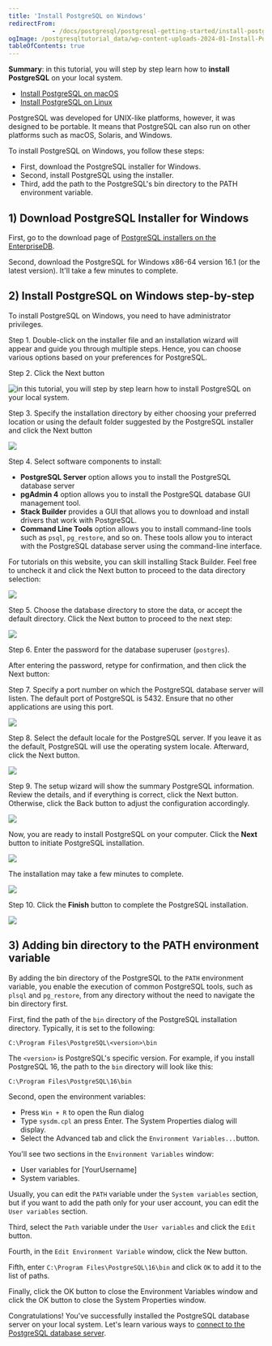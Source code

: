```yaml
---
title: 'Install PostgreSQL on Windows'
redirectFrom: 
            - /docs/postgresql/postgresql-getting-started/install-postgresql/
ogImage: /postgresqltutorial_data/wp-content-uploads-2024-01-Install-PostgreSQL-Windows-Step-1.png
tableOfContents: true
---
```


**Summary**: in this tutorial, you will step by step learn how to **install PostgreSQL** on your local system.

- [Install PostgreSQL on macOS](/docs/postgresql/postgresql-getting-started/install-postgresql-macos)
- [Install PostgreSQL on Linux](https://www.postgresqltutorial.com/postgresql-getting-started/install-postgresql-linux/)

PostgreSQL was developed for UNIX-like platforms, however, it was designed to be portable. It means that PostgreSQL can also run on other platforms such as macOS, Solaris, and Windows.

To install PostgreSQL on Windows, you follow these steps:

- First, download the PostgreSQL installer for Windows.
- Second, install PostgreSQL using the installer.
- Third, add the path to the PostgreSQL's bin directory to the PATH environment variable.

## 1) Download PostgreSQL Installer for Windows

First, go to the download page of [PostgreSQL installers on the EnterpriseDB](https://www.enterprisedb.com/downloads/postgres-postgresql-downloads).

Second, download the PostgreSQL for Windows x86-64 version 16.1 (or the latest version). It'll take a few minutes to complete.

## 2) Install PostgreSQL on Windows step-by-step

To install PostgreSQL on Windows, you need to have administrator privileges.

Step 1. Double-click on the installer file and an installation wizard will appear and guide you through multiple steps. Hence, you can choose various options based on your preferences for PostgreSQL.

Step 2. Click the Next button

![in this tutorial, you will step by step learn how to install PostgreSQL on your local system.](/postgresqltutorial_data/wp-content-uploads-2024-01-Install-PostgreSQL-Windows-Step-1.png)

Step 3. Specify the installation directory by either choosing your preferred location or using the default folder suggested by the PostgreSQL installer and click the Next button

![](/postgresqltutorial_data/wp-content-uploads-2024-01-Install-PostgreSQL-Windows-Step-2.png)

Step 4. Select software components to install:

- **PostgreSQL Server** option allows you to install the PostgreSQL database server
- **pgAdmin 4** option allows you to install the PostgreSQL database GUI management tool.
- **Stack Builder** provides a GUI that allows you to download and install drivers that work with PostgreSQL.
- **Command Line Tools** option allows you to install command-line tools such as `psql`, `pg_restore`, and so on. These tools allow you to interact with the PostgreSQL database server using the command-line interface.

For tutorials on this website, you can skill installing Stack Builder. Feel free to uncheck it and click the Next button to proceed to the data directory selection:

![](/postgresqltutorial_data/wp-content-uploads-2024-01-Install-PostgreSQL-Windows-Step-3.png)

Step 5. Choose the database directory to store the data, or accept the default directory. Click the Next button to proceed to the next step:

![](/postgresqltutorial_data/wp-content-uploads-2024-01-Install-PostgreSQL-Windows-Step-4.png)

Step 6. Enter the password for the database superuser (`postgres`).

After entering the password, retype for confirmation, and then click the Next button:

Step 7. Specify a port number on which the PostgreSQL database server will listen. The default port of PostgreSQL is 5432. Ensure that no other applications are using this port.

![](/postgresqltutorial_data/wp-content-uploads-2024-01-Install-PostgreSQL-Windows-Step-6.png)

Step 8. Select the default locale for the PostgreSQL server. If you leave it as the default, PostgreSQL will use the operating system locale. Afterward, click the Next button.

![](/postgresqltutorial_data/wp-content-uploads-2024-01-Install-PostgreSQL-Windows-Step-7.png)

Step 9. The setup wizard will show the summary PostgreSQL information. Review the details, and if everything is correct, click the Next button. Otherwise, click the Back button to adjust the configuration accordingly.

![](/postgresqltutorial_data/wp-content-uploads-2024-01-Install-PostgreSQL-Windows-Step-8.png)

Now, you are ready to install PostgreSQL on your computer. Click the **Next** button to initiate PostgreSQL installation.

![](/postgresqltutorial_data/wp-content-uploads-2024-01-Install-PostgreSQL-Windows-Step-9.png)

The installation may take a few minutes to complete.

![](/postgresqltutorial_data/wp-content-uploads-2024-01-Install-PostgreSQL-Windows-Step-9-1.png)

Step 10. Click the **Finish** button to complete the PostgreSQL installation.

![](/postgresqltutorial_data/wp-content-uploads-2024-01-Install-PostgreSQL-Windows-Step-10.png)

## 3) Adding bin directory to the PATH environment variable

By adding the bin directory of the PostgreSQL to the `PATH` environment variable, you enable the execution of common PostgreSQL tools, such as `plsql` and `pg_restore`, from any directory without the need to navigate the bin directory first.

First, find the path of the `bin` directory of the PostgreSQL installation directory. Typically, it is set to the following:

```
C:\Program Files\PostgreSQL\<version>\bin
```

The `<version>` is PostgreSQL's specific version. For example, if you install PostgreSQL 16, the path to the `bin` directory will look like this:

```
C:\Program Files\PostgreSQL\16\bin
```

Second, open the environment variables:

- Press `Win + R` to open the Run dialog
- Type `sysdm.cpl` an press Enter. The System Properties dialog will display.
- Select the Advanced tab and click the `Environment Variables...`button.

You'll see two sections in the `Environment Variables` window:

- User variables for \[YourUsername]
- System variables.

Usually, you can edit the `PATH` variable under the `System variables` section, but if you want to add the path only for your user account, you can edit the `User variables` section.

Third, select the `Path` variable under the `User variables` and click the `Edit` button.

Fourth, in the `Edit Environment Variable` window, click the New button.

Fifth, enter `C:\Program Files\PostgreSQL\16\bin` and click `OK` to add it to the list of paths.

Finally, click the OK button to close the Environment Variables window and click the OK button to close the System Properties window.

Congratulations! You've successfully installed the PostgreSQL database server on your local system. Let's learn various ways to [connect to the PostgreSQL database server](/docs/postgresql/postgresql-getting-started/connect-to-postgresql-database).
